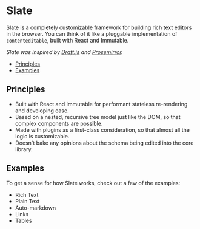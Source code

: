 
# Slate

Slate is a completely customizable framework for building rich text editors in the browser. You can think of it like a pluggable implementation of `contenteditable`, built with React and Immutable.

_Slate was inspired by [Draft.js](https://facebook.github.io/draft-js/) and [Prosemirror](http://prosemirror.net/)._

- [Principles](#principles)
- [Examples](#examples)


## Principles

- Built with React and Immutable for performant stateless re-rendering and developing ease.
- Based on a nested, recursive tree model just like the DOM, so that complex components are possible.
- Made with plugins as a first-class consideration, so that almost all the logic is customizable.
- Doesn't bake any opinions about the schema being edited into the core library.

## Examples

To get a sense for how Slate works, check out a few of the examples:

- Rich Text
- Plain Text
- Auto-markdown
- Links
- Tables
